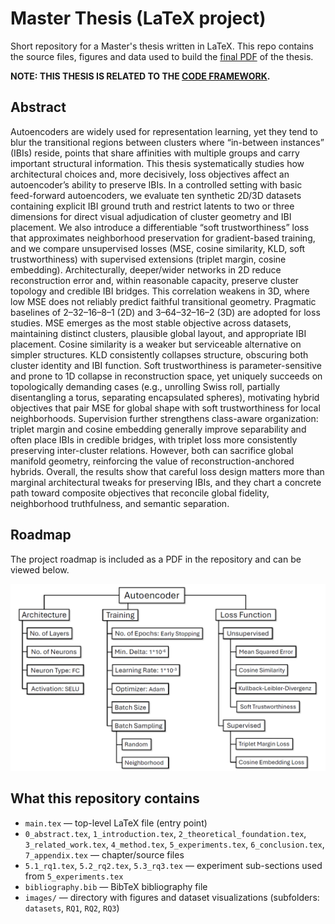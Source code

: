 # Master Thesis (LaTeX project)

Short repository for a Master's thesis written in LaTeX. This repo contains the source files, figures and data used to build the [final PDF](Masterarbeit___Atakan_Kara.pdf) of the thesis.

**NOTE: THIS THESIS IS RELATED TO THE [CODE FRAMEWORK](https://github.com/atakan-kara99/AutoencoderFramework).**

## Abstract

Autoencoders are widely used for representation learning, yet they tend to blur the transitional regions between clusters where “in-between instances” (IBIs) reside, points that share affinities with multiple groups and carry important structural information. This thesis systematically studies how architectural choices and, more decisively, loss objectives affect an autoencoder’s ability to preserve IBIs. In a controlled setting with basic feed-forward autoencoders, we evaluate ten synthetic 2D/3D datasets containing explicit IBI ground truth and restrict latents to two or three dimensions for direct visual adjudication of cluster geometry and IBI placement. We also introduce a differentiable “soft trustworthiness” loss that approximates neighborhood preservation for gradient-based training, and we compare unsupervised losses (MSE, cosine similarity, KLD, soft trustworthiness) with supervised extensions (triplet margin, cosine embedding). 
Architecturally, deeper/wider networks in 2D reduce reconstruction error and, within reasonable capacity, preserve cluster topology and credible IBI bridges. This correlation weakens in 3D, where low MSE does not reliably predict faithful transitional geometry. Pragmatic baselines of 2–32–16–8–1 (2D) and 3–64–32–16–2 (3D) are adopted for loss studies. 
MSE emerges as the most stable objective across datasets, maintaining distinct clusters, plausible global layout, and appropriate IBI placement. Cosine similarity is a weaker but serviceable alternative on simpler structures. KLD consistently collapses structure, obscuring both cluster identity and IBI function. Soft trustworthiness is parameter-sensitive and prone to 1D collapse in reconstruction space, yet uniquely succeeds on topologically demanding cases (e.g., unrolling Swiss roll, partially disentangling a torus, separating encapsulated spheres), motivating hybrid objectives that pair MSE for global shape with soft trustworthiness for local neighborhoods. 
Supervision further strengthens class-aware organization: triplet margin and cosine embedding generally improve separability and often place IBIs in credible bridges, with triplet loss more consistently preserving inter-cluster relations. However, both can sacrifice global manifold geometry, reinforcing the value of reconstruction-anchored hybrids. 
Overall, the results show that careful loss design matters more than marginal architectural tweaks for preserving IBIs, and they chart a concrete path toward composite objectives that reconcile global fidelity, neighborhood truthfulness, and semantic separation.

## Roadmap

The project roadmap is included as a PDF in the repository and can be viewed below.

<p>
  <img src="images/roadmap.png" alt="Roadmap">
</p>

## What this repository contains

- `main.tex` — top-level LaTeX file (entry point)
- `0_abstract.tex`, `1_introduction.tex`, `2_theoretical_foundation.tex`, `3_related_work.tex`, `4_method.tex`, `5_experiments.tex`, `6_conclusion.tex`, `7_appendix.tex` — chapter/source files
- `5.1_rq1.tex`, `5.2_rq2.tex`, `5.3_rq3.tex` — experiment sub-sections used from `5_experiments.tex`
- `bibliography.bib` — BibTeX bibliography file
- `images/` — directory with figures and dataset visualizations (subfolders: `datasets`, `RQ1`, `RQ2`, `RQ3`)
